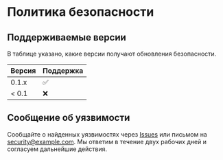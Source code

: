 <!-- Назначение файла: политика безопасности проекта. -->
# Политика безопасности

## Поддерживаемые версии

В таблице указано, какие версии получают обновления безопасности.

| Версия | Поддержка          |
| ------ | ------------------ |
| 0.1.x  | :white_check_mark: |
| < 0.1  | :x:                |

## Сообщение об уязвимости

Сообщайте о найденных уязвимостях через [Issues](https://github.com/example/repo/issues)
или письмом на security@example.com. Мы ответим в течение двух рабочих дней и
согласуем дальнейшие действия.
